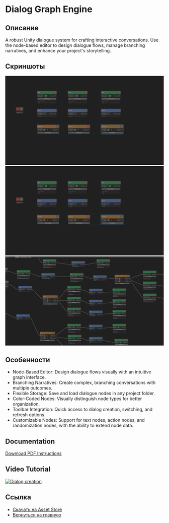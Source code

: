 # Dialog Graph Engine

## Описание
A robust Unity dialogue system for crafting interactive conversations. Use the node-based editor to design dialogue flows, manage branching narratives, and enhance your project's storytelling.

## Скриншоты
![Скриншот 1](screenshots/screen1.png)
![Скриншот 2](screenshots/screen1.png)
![Скриншот 3](screenshots/screen2.png)

## Особенности
- Node-Based Editor: Design dialogue flows visually with an intuitive graph interface.
- Branching Narratives: Create complex, branching conversations with multiple outcomes.
- Flexible Storage: Save and load dialogue nodes in any project folder.
- Color-Coded Nodes: Visually distinguish node types for better organization.
- Toolbar Integration: Quick access to dialog creation, switching, and refresh options.
- Customizable Nodes: Support for text nodes, action nodes, and randomization nodes, with the ability to extend node data.

## Documentation
[Download PDF Instructions](documentation.pdf)

## Video Tutorial
[![Dialog creation](screenshots/graph_creation_tutorial_preview)](https://vimeo.com/1096676505/79b6f16bbc)

## Ссылка
- [Скачать на Asset Store](https://assetstore.unity.com/packages/slug/12345)
- [Вернуться на главную](/)